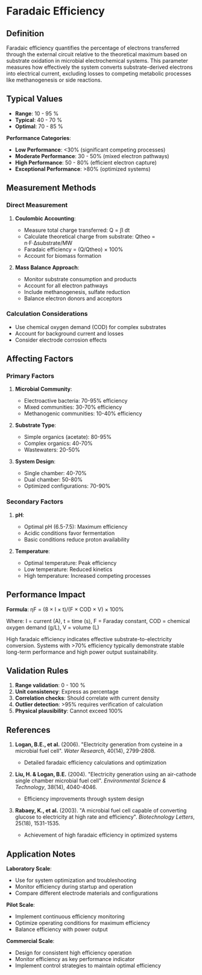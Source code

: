 <!--
Parameter ID: faradaic_efficiency
Category: electrical
Generated: 2025-01-16T10:45:00.000Z
-->

# Faradaic Efficiency

## Definition

Faradaic efficiency quantifies the percentage of electrons transferred through
the external circuit relative to the theoretical maximum based on substrate
oxidation in microbial electrochemical systems. This parameter measures how
effectively the system converts substrate-derived electrons into electrical
current, excluding losses to competing metabolic processes like methanogenesis
or side reactions.

## Typical Values

- **Range**: 10 - 95 %
- **Typical**: 40 - 70 %
- **Optimal**: 70 - 85 %

**Performance Categories**:

- **Low Performance**: <30% (significant competing processes)
- **Moderate Performance**: 30 - 50% (mixed electron pathways)
- **High Performance**: 50 - 80% (efficient electron capture)
- **Exceptional Performance**: >80% (optimized systems)

## Measurement Methods

### Direct Measurement

1. **Coulombic Accounting**:
   - Measure total charge transferred: Q = ∫I dt
   - Calculate theoretical charge from substrate: Qtheo = n·F·Δsubstrate/MW
   - Faradaic efficiency = (Q/Qtheo) × 100%
   - Account for biomass formation

2. **Mass Balance Approach**:
   - Monitor substrate consumption and products
   - Account for all electron pathways
   - Include methanogenesis, sulfate reduction
   - Balance electron donors and acceptors

### Calculation Considerations

- Use chemical oxygen demand (COD) for complex substrates
- Account for background current and losses
- Consider electrode corrosion effects

## Affecting Factors

### Primary Factors

1. **Microbial Community**:
   - Electroactive bacteria: 70-95% efficiency
   - Mixed communities: 30-70% efficiency
   - Methanogenic communities: 10-40% efficiency

2. **Substrate Type**:
   - Simple organics (acetate): 80-95%
   - Complex organics: 40-70%
   - Wastewaters: 20-50%

3. **System Design**:
   - Single chamber: 40-70%
   - Dual chamber: 50-80%
   - Optimized configurations: 70-90%

### Secondary Factors

1. **pH**:
   - Optimal pH (6.5-7.5): Maximum efficiency
   - Acidic conditions favor fermentation
   - Basic conditions reduce proton availability

2. **Temperature**:
   - Optimal temperature: Peak efficiency
   - Low temperature: Reduced kinetics
   - High temperature: Increased competing processes

## Performance Impact

**Formula**: ηF = (8 × I × t)/(F × COD × V) × 100%

Where: I = current (A), t = time (s), F = Faraday constant, COD = chemical
oxygen demand (g/L), V = volume (L)

High faradaic efficiency indicates effective substrate-to-electricity
conversion. Systems with >70% efficiency typically demonstrate stable long-term
performance and high power output sustainability.

## Validation Rules

1. **Range validation**: 0 - 100 %
2. **Unit consistency**: Express as percentage
3. **Correlation checks**: Should correlate with current density
4. **Outlier detection**: >95% requires verification of calculation
5. **Physical plausibility**: Cannot exceed 100%

## References

1. **Logan, B.E., et al.** (2006). "Electricity generation from cysteine in a
   microbial fuel cell". _Water Research_, 40(14), 2799-2808.
   - Detailed faradaic efficiency calculations and optimization

2. **Liu, H. & Logan, B.E.** (2004). "Electricity generation using an
   air-cathode single chamber microbial fuel cell". _Environmental Science &
   Technology_, 38(14), 4040-4046.
   - Efficiency improvements through system design

3. **Rabaey, K., et al.** (2003). "A microbial fuel cell capable of converting
   glucose to electricity at high rate and efficiency". _Biotechnology Letters_,
   25(18), 1531-1535.
   - Achievement of high faradaic efficiency in optimized systems

## Application Notes

**Laboratory Scale**:

- Use for system optimization and troubleshooting
- Monitor efficiency during startup and operation
- Compare different electrode materials and configurations

**Pilot Scale**:

- Implement continuous efficiency monitoring
- Optimize operating conditions for maximum efficiency
- Balance efficiency with power output

**Commercial Scale**:

- Design for consistent high efficiency operation
- Monitor efficiency as key performance indicator
- Implement control strategies to maintain optimal efficiency

